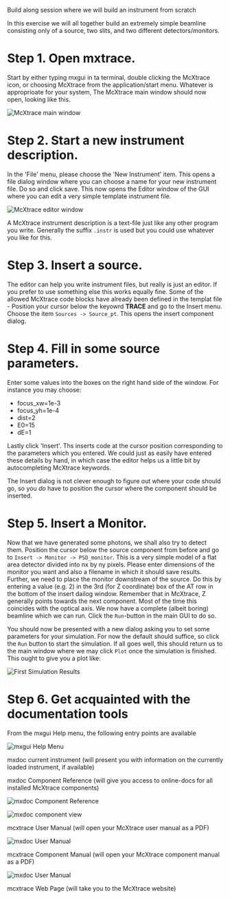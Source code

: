 Build along session where we will build an instrument from scratch

In this exercise we will all together build an extremely simple beamline consisting only of a source, two slits, and two different detectors/monitors.
# Step 1. Open mxtrace.
Start by either typing mxgui in ta terminal, double clicking the McXtrace icon, or choosing McXtrace from the application/start menu. Whatever is approprioate for your system,
The McXtrace main window should now open, looking like this.

![McXtrace main window](images/mxgui_main.png?raw=true "")

# Step 2. Start a new instrument description.
In the 'File' menu, please choose the 'New Instrument' item. This opens a file dialog window where you can choose a name for your new instrument file. Do so and click save. This now opens the Editor window of the GUI where you can edit a very simple template instrument file. 

![McXtrace editor window](images/mxgui_editor.png?raw=true "")

A McXtrace instrument description is a text-file just like any other program you write. Generally the suffix `.instr` is used but you could use whatever you like for this.

# Step 3. Insert a source.
The editor can help you write instrument files, but really is just an editor. If you prefer to use something else this works equally fine.
Some of the allowed McXtrace code blocks have already been defined in the templat file - Position your cursor below the keyowrd **TRACE** and go to the Insert menu. Choose the item `Sources -> Source_pt`. This opens the insert component dialog.

# Step 4. Fill in some source parameters.
Enter some values into the boxes on the right hand side of the window. For instance you may choose: 
- focus_xw=1e-3
- focus_yh=1e-4
- dist=2
- E0=15
- dE=1

Lastly click 'Insert'. Ths inserts code at the cursor position corresponding to the parameters which you entered.
We could just as easily have entered these details by hand, in which case the editor helps us a little bit by autocompleting McXtrace keywords.

The Insert dialog is not clever enough to figure out where your code should go, so you _do_ have to position the cursor where the component should be inserted.

# Step 5. Insert a Monitor.
Now that we have generated some photons, we shall also try to detect them. Position the cursor below the source component from before and go to `Insert -> Monitor -> PSD_monitor`. This is a very simple model of a flat area detector divided into nx by ny pixels. Please enter dimensions of the monitor you want and also a filename in which it should save results.  Further, we need to place the monitor downstream of the source. Do this by entering a value (e.g. 2) in the 3rd (for Z coordinate) box of the AT row in the bottom of the insert dailog window. Remember that in McXtrace, Z generally points towards the next component. Most of the time this coincides with the optical axis.
We now have a complete (albeit boring) beamline which we can run. Click the `Run`-button in the main GUI to do so.

You should now be presented with a new dialog asking you to set some parameters for your simulation. For now the default should suffice, so click the `Run` button to start the simulation. If all  goes well, this should return us to the main window where we may click `Plot` once the simulation is finished.
This ought to give you a plot like:

![First Simulation Results](images/mxplot_first_sim.png?raw=true "")

# Step 6. Get acquainted with the documentation tools
From the mxgui Help menu, the following entry points are available

![mxgui Help  Menu](images/mxdocfromGUI.png?raw=true "")

mxdoc current instrument (will present you with information on the currently loaded instrument, if available)

mxdoc Component Reference (will give you access to online-docs for all installed McXtrace components)

![mxdoc Component Reference](images/mxdoc_browser_overview.png?raw=true "")

![mxdoc component view](images/mxdoc_component.png?raw=true "")

mcxtrace User Manual (will open your McXtrace user manual as a PDF)

![mxdoc User Manual](images/mxdoc_manual.png?raw=true "")

mcxtrace Component Manual (will open your McXtrace component manual as a PDF)

![mxdoc User Manual](images/component_manual_front.png?raw=true "")

mcxtrace Web Page (will take you to the McXtrace website)

